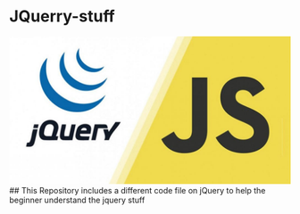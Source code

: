 # JQuerry-stuff
<img src="https://github.com/abdulmoghni007/JQuerry-stuff/blob/main/jquerry.jpg">
## This Repository includes a different code file on jQuery to help the beginner understand the jquery stuff
